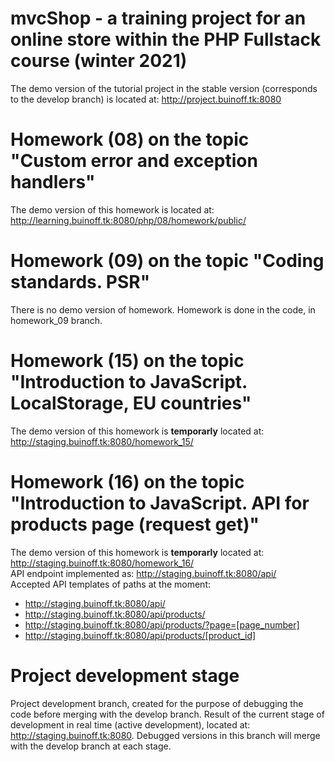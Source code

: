 # mvcShop - a training project for an online store within the PHP Fullstack course (winter 2021)
The demo version of the tutorial project in the stable version (corresponds to the develop branch) is located at: http://project.buinoff.tk:8080
# Homework (08) on the topic "Custom error and exception handlers"
The demo version of this homework is located at: http://learning.buinoff.tk:8080/php/08/homework/public/
# Homework (09) on the topic "Coding standards. PSR"
There is no demo version of homework. Homework is done in the code, in homework_09 branch.
# Homework (15) on the topic "Introduction to JavaScript. LocalStorage, EU countries"
The demo version of this homework is __temporarly__ located at: http://staging.buinoff.tk:8080/homework_15/
# Homework (16) on the topic "Introduction to JavaScript. API for products page (request get)"
The demo version of this homework is __temporarly__ located at: http://staging.buinoff.tk:8080/homework_16/  
API endpoint implemented as: http://staging.buinoff.tk:8080/api/  
Accepted API templates of paths at the moment:  
- http://staging.buinoff.tk:8080/api/
- http://staging.buinoff.tk:8080/api/products/
- http://staging.buinoff.tk:8080/api/products/?page=[page_number]
- http://staging.buinoff.tk:8080/api/products/[product_id]
# Project development stage
Project development branch, created for the purpose of debugging the code before merging with the develop branch.
Result of the current stage of development in real time (active development), located at: http://staging.buinoff.tk:8080.
Debugged versions in this branch will merge with the develop branch at each stage.
